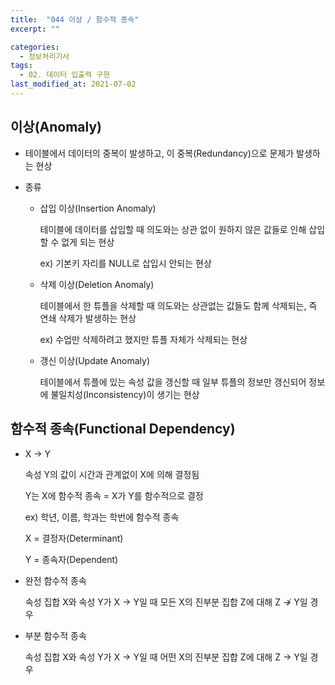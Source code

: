 ```yaml
---
title:  "044 이상 / 함수적 종속"
excerpt: ""

categories:
  - 정보처리기사
tags:
  - 02. 데이터 입출력 구현
last_modified_at: 2021-07-02
---
```








## 이상(Anomaly)

+ 테이블에서 데이터의 중복이 발생하고, 이 중복(Redundancy)으로 문제가 발생하는 현상

+ 종류

  + 삽입 이상(Insertion Anomaly)

    테이블에 데이터를 삽입할 때 의도와는 상관 없이 원하지 않은 값들로 인해 삽입할 수 없게 되는 현상

    ex) 기본키 자리를 NULL로 삽입시 안되는 현상

  + 삭제 이상(Deletion Anomaly)

    테이블에서 한 튜플을 삭제할 때 의도와는 상관없는 값들도 함께 삭제되는, 즉 연쇄 삭제가 발생하는 현상

    ex) 수업만 삭제하려고 했지만 튜플 자체가 삭제되는 현상

  + 갱신 이상(Update Anomaly)

    테이블에서 튜플에 있는 속성 값을 갱신할 때 일부 튜플의 정보만 갱신되어 정보에 불일치성(Inconsistency)이 생기는 현상







## 함수적 종속(Functional Dependency)

+ X $\to$ Y

  속성 Y의 값이 시간과 관계없이 X에 의해 결정됨

  Y는 X에 함수적 종속 = X가 Y를 함수적으로 결정

  ex) 학년, 이름, 학과는 학번에 함수적 종속

  X = 결정자(Determinant)

  Y = 종속자(Dependent)

+ 완전 함수적 종속

  속성 집합 X와 속성 Y가 X $\to$ Y일 때 모든 X의 진부분 집합 Z에 대해 Z $\nrightarrow$ Y일 경우

+ 부분 함수적 종속

  속성 집합 X와 속성 Y가 X $\to$ Y일 때 어떤 X의 진부분 집합 Z에 대해 Z $\to$ Y일 경우
